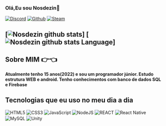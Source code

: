 ### Olá,Eu sou Nosdezin👋

[![Discord](https://img.shields.io/badge/Discord-7289DA?style=for-the-badge&logo=discord&logoColor=white)](https://discord.gg/xRxv4AxtTy)
[![Github](https://img.shields.io/badge/GitHub-100000?style=for-the-badge&logo=github&logoColor=white)](https://github.com/nosdezin)
[![Steam](https://img.shields.io/badge/Steam-000000?style=for-the-badge&logo=steam&logoColor=white)](https://s.team/p/fthk-nnmp/VGHRJFGV)

[![Nosdezin github stats](https://github-readme-stats.vercel.app/api?username=nosdezin&show_icons=true&theme=dracula)]
[![Nosdezin github stats Language](https://github-readme-stats.vercel.app/api/top-langs/?username=Nosdezin&theme=blue-green)]
-
## Sobre MIM 👉👈

<div>
  <strong>Atualmente tenho 15 anos(2022) e sou um programador júnior. Estudo estrutura WEB e android. Tenho conhecimentos com banco de dados SQL e Firebase</strong>
</div>

## Tecnologias que eu uso no meu dia a dia

<div style="display: inline_block">
   <img align="center" alt="HTML5" src="https://img.shields.io/badge/HTML5-E34F26?style=for-the-badge&logo=html5&logoColor=white"/>
  <img align="center" alt="CSS3" src="https://img.shields.io/badge/CSS3-1572B6?style=for-the-badge&logo=css3&logoColor=white"/>
  <img align="center" alt="JavaScript" src="https://img.shields.io/badge/JavaScript-323330?style=for-the-badge&logo=javascript&logoColor=F7DF1E"/>
  <img align="center" alt="NodeJS" src="https://img.shields.io/badge/Node.js-43853D?style=for-the-badge&logo=node.js&logoColor=white"/>
  <img align="center" alt="REACT" src="https://img.shields.io/badge/React-20232A?style=for-the-badge&logo=react&logoColor=61DAFB"/>
  <img align="center" alt="React Native" src="https://img.shields.io/badge/React_Native-20232A?style=for-the-badge&logo=react&logoColor=61DAFB"/>
  <img align="center" alt="MySQL" src="https://img.shields.io/badge/MySQL-00000F?style=for-the-badge&logo=mysql&logoColor=white"/>
  <img align="center" alt="Unity" src="https://img.shields.io/badge/Unity-100000?style=for-the-badge&logo=unity&logoColor=white"/>
  <img align="center" alt="" src=""/>
  <img align="center" alt="" src=""/>
  <img align="center" alt="" src=""/>
</div>
